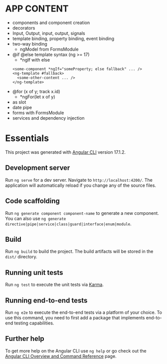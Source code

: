 # APP CONTENT
- components and component creation
- decorators
- Input, Output, input, output, signals
- template binding, property binding, event binding
- two-way binding  
  - ngModel from FormsModule
- @if @else template syntax (ng >= 17)
  - *ngIf with else
  ```
  <some-component *ngIf="someProperty; else fallback" ... />
  <ng-template #fallback>
    <some-other-content ... />
  </ng-template>
  ```
- @for (x of y; track x.id)
  - *ngFor(let x of y)
- <ng-content> as slot
- date pipe
- forms with FormsModule
- services and dependency injection

# Essentials

This project was generated with [Angular CLI](https://github.com/angular/angular-cli) version 17.1.2.

## Development server

Run `ng serve` for a dev server. Navigate to `http://localhost:4200/`. The application will automatically reload if you change any of the source files.

## Code scaffolding

Run `ng generate component component-name` to generate a new component. You can also use `ng generate directive|pipe|service|class|guard|interface|enum|module`.

## Build

Run `ng build` to build the project. The build artifacts will be stored in the `dist/` directory.

## Running unit tests

Run `ng test` to execute the unit tests via [Karma](https://karma-runner.github.io).

## Running end-to-end tests

Run `ng e2e` to execute the end-to-end tests via a platform of your choice. To use this command, you need to first add a package that implements end-to-end testing capabilities.

## Further help

To get more help on the Angular CLI use `ng help` or go check out the [Angular CLI Overview and Command Reference](https://angular.io/cli) page.

